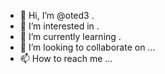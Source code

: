 - 👋 Hi, I’m @oted3 .
- 👀 I’m interested in .
- 🌱 I’m currently learning .
- 💞️ I’m looking to collaborate on ...
- 📫 How to reach me ...

<!---
oted3/oted3 is a ✨ special ✨ repository because its `README.md` (this file) appears on your GitHub profile.
You can click the Preview link to take a look at your changes.
--->

